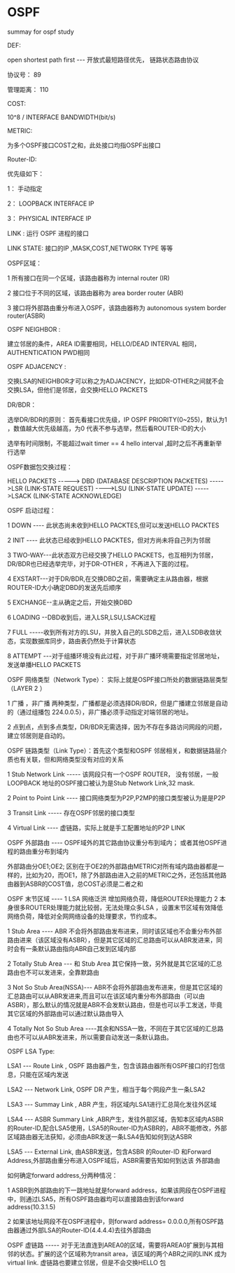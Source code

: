 # OSPF
summay for ospf study

DEF:

open shortest path first --- 开放式最短路径优先， 链路状态路由协议

协议号： 89

管理距离： 110

COST:

10^8 / INTERFACE BANDWIDTH(bit/s)

METRIC:

为多个OSPF接口COST之和，此处接口均指OSPF出接口

Router-ID:

优先级如下：

1： 手动指定

2： LOOPBACK INTERFACE IP

3： PHYSICAL INTERFACE IP

LINK :  运行 OSPF 进程的接口

LINK STATE: 接口的IP ,MASK,COST,NETWORK TYPE 等等

OSPF区域： 

1 所有接口在同一个区域，该路由器称为 internal router (IR)

2 接口位于不同的区域，该路由器称为 area border router (ABR)

3 接口将外部路由重分布进入OSPF，该路由器称为 autonomous system border router(ASBR)

OSPF NEIGHBOR :

建立邻居的条件，AREA ID需要相同，HELLO/DEAD INTERVAL 相同，AUTHENTICATION PWD相同

OSPF ADJACENCY :

交换LSA的NEIGHBOR才可以称之为ADJACENCY，比如DR-OTHER之间就不会交换LSA，但他们是邻居，会交换HELLO PACKETS

DR/BDR：

选举DR/BDR的原则： 首先看接口优先级，IP OSPF PRIORITY(0~255)，默认为1 ，数值越大优先级越高，为0 代表不参与选举，然后看ROUTER-ID的大小

选举有时间限制，不能超过wait timer == 4 hello interval ,超时之后不再重新举行选举

OSPF数据包交换过程：

HELLO PACKETS -----> DBD (DATABASE DESCRIPTION PACKETES) ----->LSR (LINK-STATE REQUEST) ---->LSU (LINK-STATE UPDATE)
----->LSACK (LINK-STATE ACKNOWLEDGE)

OSPF 启动过程：

1 DOWN ---- 此状态尚未收到HELLO PACKTES,但可以发送HELLO PACKTES

2 INIT ---- 此状态已经收到HELLO PACKTES，但对方尚未将自己列为邻居

3 TWO-WAY---此状态双方已经交换了HELLO PACKETS，也互相列为邻居，DR/BDR也已经选举完毕，对于DR-OTHER ，不再进入下面的过程。

4 EXSTART---对于DR/BDR,在交换DBD之前，需要确定主从路由器，根据ROUTER-ID大小确定DBD的发送先后顺序

5 EXCHANGE--主从确定之后，开始交换DBD

6 LOADING --DBD收到后，进入LSR,LSU,LSACK过程

7 FULL -----收到所有对方的LSU，并放入自己的LSDB之后，进入LSDB收敛状态，实现数据库同步，路由表仍然处于计算状态

8 ATTEMPT ---对于组播环境没有此过程，对于非广播环境需要指定邻居地址，发送单播HELLO PACKETS

OSPF 网络类型（Network Type）： 实际上就是OSPF接口所处的数据链路层类型（LAYER 2 ）

1 广播 ，非广播 两种类型，广播都是必须选择DR/BDR，但是广播建立邻居是自动的（通过组播包
224.0.0.5），非广播必须手动指定对端邻居的地址。

2 点到点，点到多点类型，DR/BDR无需选择，因为不存在多路访问网段的问题，建立邻居则是自动的。

OSPF 链路类型（Link Type）：首先这个类型和OSPF 邻居相关，和数据链路层介质也有关联，但和网络类型没有对应的关系

1 Stub Network Link ----- 该网段只有一个OSPF ROUTER， 没有邻居，一般LOOPBACK 地址的OSPF接口被认为是Stub Network Link,32 mask.

2 Point to Point Link ---- 接口网络类型为P2P,P2MP的接口类型被认为是是P2P

3 Transit Link  ----- 存在OSPF邻居的接口类型

4  Virtual Link ---- 虚链路，实际上就是手工配置地址的P2P LINK

OSPF 外部路由 ---- OSPF域外的其它路由协议重分布到域内； 或者其他OSPF进程的路由重分布到域内

外部路由分OE1;OE2; 区别在于OE2的外部路由METRIC对所有域内路由器都是一样的，比如为20，而OE1，除了外部路由进入之前的METRIC之外，还包括其他路由器到ASBR的COST值，总COST必须是二者之和

OSPF 末节区域 ---- 1 LSA 网络泛洪 增加网络负荷，降低ROUTER处理能力 2 本身很多ROUTER处理能力就比较弱，无法处理众多LSA ，设置末节区域有效降低网络负荷，降低对全网网络设备的处理要求，节约成本。

1  Stub Area  ---- ABR 不会将外部路由发布进来，同时该区域也不会重分布外部路由进来（该区域没有ASBR），但是其它区域的汇总路由可以从ABR发进来，同时会有一条默认路由指向ABR自己发到区域内部

2  Totally Stub Area --- 和 Stub Area 其它保持一致，另外就是其它区域的汇总路由也不可以发进来，全靠默路由

3  Not So Stub Area(NSSA)--- ABR不会将外部路由发布进来，但是其它区域的汇总路由可以从ABR发进来,而且可以在该区域内重分布外部路由（可以由ASBR），那么默认的情况就是ABR不会发默认路由，但是也可以手工发送，毕竟其它区域的外部路由可以通过默认路由导入

4  Totally Not So Stub Area ----其余和NSSA一致，不同在于其它区域的汇总路由也不可以从ABR发进来，所以需要自动发送一条默认路由。

OSPF LSA Type: 

LSA1 --- Route Link , OSPF 路由器产生，包含该路由器所有OSPF接口的打包信息，只能在区域内发送

LSA2 --- Network Link, OSPF DR 产生，相当于每个网段产生一条LSA2

LSA3 --- Summay Link , ABR 产生，将区域内LSA1进行汇总简化发往外区域

LSA4 --- ASBR Summary Link ,ABR产生，发往外部区域，告知本区域内ASBR的Router-ID,配合LSA5使用，LSA5的Router-ID为ASBR的，ABR不能修改，外部区域路由器无法获知，必须由ABR发送一条LSA4告知如何到达ASBR

LSA5 --- External Link, 由ASBR发送，包含ASBR 的Router-ID 和Forward Address,外部路由重分布进入OSPF域后，ASBR需要告知如何到达该
外部路由
  
如何确定forward address,分两种情况：

1 ASBR到外部路由的下一跳地址就是forward address，如果该网段在OSPF进程中，则通过LSA5，所有OSPF路由器均可以直接路由到该forward address(10.3.1.5)

2 如果该地址网段不在OSPF进程中，则forward address= 0.0.0.0,所有OSPF路由器通过外部LSA的Router-ID(4.4.4.4)去往外部路由

OSPF 虚链路 ----- 对于无法直连到AREA0的区域，需要将AREA0扩展到与其相邻的状态。扩展的这个区域称为transit area，该区域的两个ABR之间的LINK 成为virtual link. 虚链路也要建立邻居，但是不会交换HELLO 包
